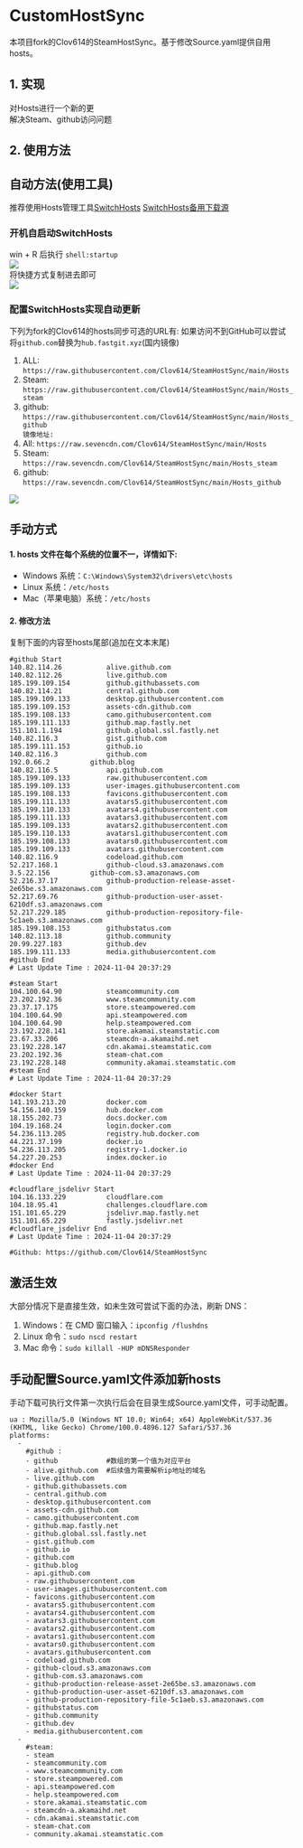 # CustomHostSync
本项目fork的Clov614的SteamHostSync。基于修改Source.yaml提供自用hosts。

## 1. 实现
对Hosts进行一个新的更  
解决Steam、github访问问题

## 2. 使用方法
## 自动方法(使用工具)
推荐使用Hosts管理工具[SwitchHosts](https://github.com/oldj/SwitchHosts) 
[SwitchHosts备用下载源](https://nas.iaimi.info/s/nT5pb8jMQp32QwB)
### 开机自启动SwitchHosts
win + R 后执行 `shell:startup`    
![](/img/1.png)  
将快捷方式复制进去即可  
![](/img/2.png)  
### 配置SwitchHosts实现自动更新  
下列为fork的Clov614的hosts同步可选的URL有:
如果访问不到GitHub可以尝试将`github.com`替换为`hub.fastgit.xyz`(国内镜像)
1. ALL: `https://raw.githubusercontent.com/Clov614/SteamHostSync/main/Hosts`  
2. Steam: `https://raw.githubusercontent.com/Clov614/SteamHostSync/main/Hosts_steam`  
3. github: `https://raw.githubusercontent.com/Clov614/SteamHostSync/main/Hosts_github`    
`镜像地址:`
4. All: `https://raw.sevencdn.com/Clov614/SteamHostSync/main/Hosts`  
5. Steam: `https://raw.sevencdn.com/Clov614/SteamHostSync/main/Hosts_steam`  
6. github: `https://raw.sevencdn.com/Clov614/SteamHostSync/main/Hosts_github`  

![](/img/3.png)

## 手动方式
#### 1. hosts 文件在每个系统的位置不一，详情如下:
- Windows 系统：`C:\Windows\System32\drivers\etc\hosts`
- Linux 系统：`/etc/hosts`
- Mac（苹果电脑）系统：`/etc/hosts`

#### 2. 修改方法
复制下面的内容至hosts尾部(追加在文本末尾)

```
#github Start
140.82.114.26			alive.github.com
140.82.112.26			live.github.com
185.199.109.154			github.githubassets.com
140.82.114.21			central.github.com
185.199.109.133			desktop.githubusercontent.com
185.199.109.153			assets-cdn.github.com
185.199.108.133			camo.githubusercontent.com
185.199.111.133			github.map.fastly.net
151.101.1.194			github.global.ssl.fastly.net
140.82.116.3			gist.github.com
185.199.111.153			github.io
140.82.116.3			github.com
192.0.66.2			github.blog
140.82.116.5			api.github.com
185.199.109.133			raw.githubusercontent.com
185.199.109.133			user-images.githubusercontent.com
185.199.108.133			favicons.githubusercontent.com
185.199.111.133			avatars5.githubusercontent.com
185.199.110.133			avatars4.githubusercontent.com
185.199.111.133			avatars3.githubusercontent.com
185.199.109.133			avatars2.githubusercontent.com
185.199.110.133			avatars1.githubusercontent.com
185.199.108.133			avatars0.githubusercontent.com
185.199.109.133			avatars.githubusercontent.com
140.82.116.9			codeload.github.com
52.217.168.1			github-cloud.s3.amazonaws.com
3.5.22.156			github-com.s3.amazonaws.com
52.216.37.17			github-production-release-asset-2e65be.s3.amazonaws.com
52.217.69.76			github-production-user-asset-6210df.s3.amazonaws.com
52.217.229.185			github-production-repository-file-5c1aeb.s3.amazonaws.com
185.199.108.153			githubstatus.com
140.82.113.18			github.community
20.99.227.183			github.dev
185.199.111.133			media.githubusercontent.com
#github End
# Last Update Time : 2024-11-04 20:37:29 

#steam Start
104.100.64.90			steamcommunity.com
23.202.192.36			www.steamcommunity.com
23.37.17.175			store.steampowered.com
104.100.64.90			api.steampowered.com
104.100.64.90			help.steampowered.com
23.192.228.141			store.akamai.steamstatic.com
23.67.33.206			steamcdn-a.akamaihd.net
23.192.228.147			cdn.akamai.steamstatic.com
23.202.192.36			steam-chat.com
23.192.228.148			community.akamai.steamstatic.com
#steam End
# Last Update Time : 2024-11-04 20:37:29 

#docker Start
141.193.213.20			docker.com
54.156.140.159			hub.docker.com
18.155.202.73			docs.docker.com
104.19.168.24			login.docker.com
54.236.113.205			registry.hub.docker.com
44.221.37.199			docker.io
54.236.113.205			registry-1.docker.io
54.227.20.253			index.docker.io
#docker End
# Last Update Time : 2024-11-04 20:37:29 

#cloudflare_jsdelivr Start
104.16.133.229			cloudflare.com
104.18.95.41			challenges.cloudflare.com
151.101.65.229			jsdelivr.map.fastly.net
151.101.65.229			fastly.jsdelivr.net
#cloudflare_jsdelivr End
# Last Update Time : 2024-11-04 20:37:29 

#Github: https://github.com/Clov614/SteamHostSync

```

## 激活生效
大部分情况下是直接生效，如未生效可尝试下面的办法，刷新 DNS：
1. Windows：在 CMD 窗口输入：`ipconfig /flushdns`
2. Linux 命令：`sudo nscd restart`
3. Mac 命令：`sudo killall -HUP mDNSResponder`  

## 手动配置Source.yaml文件添加新hosts  
手动下载可执行文件第一次执行后会在目录生成Source.yaml文件，可手动配置。  

```
ua : Mozilla/5.0 (Windows NT 10.0; Win64; x64) AppleWebKit/537.36 (KHTML, like Gecko) Chrome/100.0.4896.127 Safari/537.36
platforms:
  -
    #github :
    - github            #数组的第一个值为对应平台
    - alive.github.com  #后续值为需要解析ip地址的域名
    - live.github.com
    - github.githubassets.com
    - central.github.com
    - desktop.githubusercontent.com
    - assets-cdn.github.com
    - camo.githubusercontent.com
    - github.map.fastly.net
    - github.global.ssl.fastly.net
    - gist.github.com
    - github.io
    - github.com
    - github.blog
    - api.github.com
    - raw.githubusercontent.com
    - user-images.githubusercontent.com
    - favicons.githubusercontent.com
    - avatars5.githubusercontent.com
    - avatars4.githubusercontent.com
    - avatars3.githubusercontent.com
    - avatars2.githubusercontent.com
    - avatars1.githubusercontent.com
    - avatars0.githubusercontent.com
    - avatars.githubusercontent.com
    - codeload.github.com
    - github-cloud.s3.amazonaws.com
    - github-com.s3.amazonaws.com
    - github-production-release-asset-2e65be.s3.amazonaws.com
    - github-production-user-asset-6210df.s3.amazonaws.com
    - github-production-repository-file-5c1aeb.s3.amazonaws.com
    - githubstatus.com
    - github.community
    - github.dev
    - media.githubusercontent.com
  -
    #steam:
    - steam
    - steamcommunity.com
    - www.steamcommunity.com
    - store.steampowered.com
    - api.steampowered.com
    - help.steampowered.com
    - store.akamai.steamstatic.com
    - steamcdn-a.akamaihd.net
    - cdn.akamai.steamstatic.com
    - steam-chat.com
    - community.akamai.steamstatic.com
```
